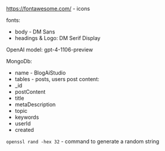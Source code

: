 

https://fontawesome.com/ - icons <br>

fonts:
- body - DM Sans
- headings & Logo: DM Serif Display

OpenAI model: gpt-4-1106-preview

MongoDb:
- name - BlogAiStudio
- tables - posts, users
post content:
- _id
- postContent
- title
- metaDescription
- topic
- keywords
- userId
- created



`openssl rand -hex 32` - command to generate a random string